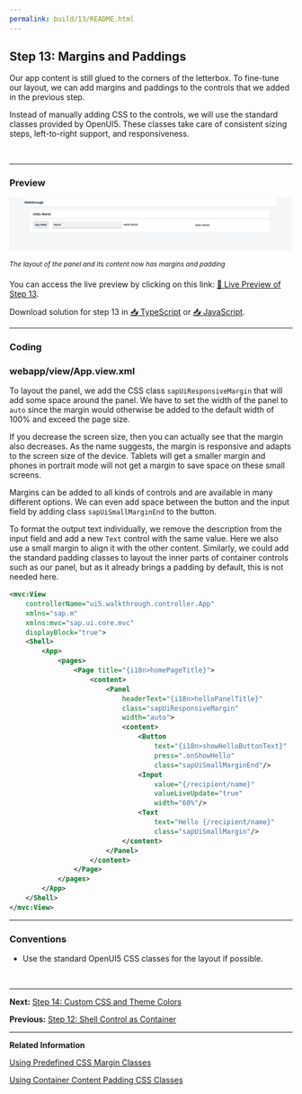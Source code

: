 ```yaml
---
permalink: build/13/README.html
---
```


## Step 13: Margins and Paddings

Our app content is still glued to the corners of the letterbox. To fine-tune our layout, we can add margins and paddings to the controls that we added in the previous step.

Instead of manually adding CSS to the controls, we will use the standard classes provided by OpenUI5. These classes take care of consistent sizing steps, left-to-right support, and responsiveness.

&nbsp;

***

### Preview
  
![](assets/loio0becf3ee81f5486a864e3b39ba036402_LowRes.png "The layout of the panel and its content now has margins and padding")

<sup>*The layout of the panel and its content now has margins and padding*</sup>

You can access the live preview by clicking on this link: [🔗 Live Preview of Step 13](https://sap-samples.github.io/ui5-typescript-walkthrough/build/13/index-cdn.html).

Download solution for step 13 in [📥 TypeScript](https://sap-samples.github.io/ui5-typescript-walkthrough/ui5-typescript-walkthrough-step-13.zip) or [📥 JavaScript](https://sap-samples.github.io/ui5-typescript-walkthrough/ui5-typescript-walkthrough-step-13-js.zip).

***

### Coding

### webapp/view/App.view.xml

To layout the panel, we add the CSS class `sapUiResponsiveMargin` that will add some space around the panel. We have to set the width of the panel to `auto` since the margin would otherwise be added to the default width of 100% and exceed the page size.

If you decrease the screen size, then you can actually see that the margin also decreases. As the name suggests, the margin is responsive and adapts to the screen size of the device. Tablets will get a smaller margin and phones in portrait mode will not get a margin to save space on these small screens. 

Margins can be added to all kinds of controls and are available in many different options. We can even add space between the button and the input field by adding class `sapUiSmallMarginEnd` to the button.

To format the output text individually, we remove the description from the input field and add a new `Text` control with the same value. Here we also use a small margin to align it with the other content. Similarly, we could add the standard padding classes to layout the inner parts of container controls such as our panel, but as it already brings a padding by default, this is not needed here.

```xml
<mvc:View
	controllerName="ui5.walkthrough.controller.App"
	xmlns="sap.m"
	xmlns:mvc="sap.ui.core.mvc"
	displayBlock="true">
	<Shell>
		<App>
			<pages>
				<Page title="{i18n>homePageTitle}">
					<content>
						<Panel
							headerText="{i18n>helloPanelTitle}"
							class="sapUiResponsiveMargin"
							width="auto">
							<content>
								<Button
									text="{i18n>showHelloButtonText}"
									press=".onShowHello"
									class="sapUiSmallMarginEnd"/>
								<Input
									value="{/recipient/name}"
									valueLiveUpdate="true"
									width="60%"/>
								<Text
									text="Hello {/recipient/name}"
									class="sapUiSmallMargin"/>	
							</content>
						</Panel>
					</content>
				</Page>
			</pages>
		</App>
	</Shell>
</mvc:View>
```

***

### Conventions

-   Use the standard OpenUI5 CSS classes for the layout if possible.

&nbsp;

***

**Next:** [Step 14: Custom CSS and Theme Colors](../14/README.html "Sometimes we need to define some more fine-granular layouts and this is when we can use the flexibility of CSS by adding custom style classes to controls and style them as we like.")

**Previous:** [Step 12: Shell Control as Container](../12/README.html "Now we use a shell control as container for our app and use it as our new root element. The shell takes care of visual adaptation of the application to the device’s screen size by introducing a so-called letterbox on desktop screens.")

***

**Related Information**  


[Using Predefined CSS Margin Classes](https://sdk.openui5.org/topic/777168ffe8324873973151dae2356d1c.html "OpenUI5 gives you the option of adding spacing in between controls by adding a margin. A margin clears an area around its respective control, outside of its border.")

[Using Container Content Padding CSS Classes](https://sdk.openui5.org/topic/c71f6df62dae47ca8284310a6f5fc80a.html "For many container controls in OpenUI5, such as a Dialog or a Page, you can define whether the container should have a padding within the content area. A padding clears the area between the container layout and the controls that are displayed in the content area.")
